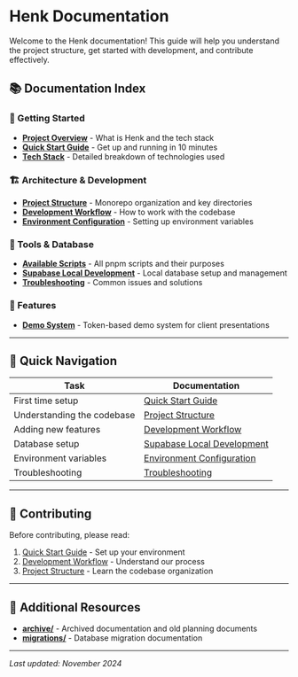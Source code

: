 # Henk Documentation

Welcome to the Henk documentation! This guide will help you understand the project structure, get started with development, and contribute effectively.

## 📚 Documentation Index

### 🚀 Getting Started

- **[Project Overview](./project-overview.md)** - What is Henk and the tech stack
- **[Quick Start Guide](./quick-start.md)** - Get up and running in 10 minutes
- **[Tech Stack](./tech-stack.md)** - Detailed breakdown of technologies used

### 🏗️ Architecture & Development

- **[Project Structure](./project-structure.md)** - Monorepo organization and key directories
- **[Development Workflow](./development-workflow.md)** - How to work with the codebase
- **[Environment Configuration](./environment.md)** - Setting up environment variables

### 🔧 Tools & Database

- **[Available Scripts](./scripts.md)** - All pnpm scripts and their purposes
- **[Supabase Local Development](./supabase-local-development.md)** - Local database setup and management
- **[Troubleshooting](./troubleshooting.md)** - Common issues and solutions

### 🎯 Features

- **[Demo System](./demo-system.md)** - Token-based demo system for client presentations

---

## 🎯 Quick Navigation

| Task                       | Documentation                                                |
| -------------------------- | ------------------------------------------------------------ |
| First time setup           | [Quick Start Guide](./quick-start.md)                        |
| Understanding the codebase | [Project Structure](./project-structure.md)                  |
| Adding new features        | [Development Workflow](./development-workflow.md)            |
| Database setup             | [Supabase Local Development](./supabase-local-development.md)|
| Environment variables      | [Environment Configuration](./environment.md)                |
| Troubleshooting            | [Troubleshooting](./troubleshooting.md)                      |

---

## 🤝 Contributing

Before contributing, please read:

1. [Quick Start Guide](./quick-start.md) - Set up your environment
2. [Development Workflow](./development-workflow.md) - Understand our process
3. [Project Structure](./project-structure.md) - Learn the codebase organization

---

## 📁 Additional Resources

- **[archive/](./archive/)** - Archived documentation and old planning documents
- **[migrations/](./migrations/)** - Database migration documentation

---

_Last updated: November 2024_
